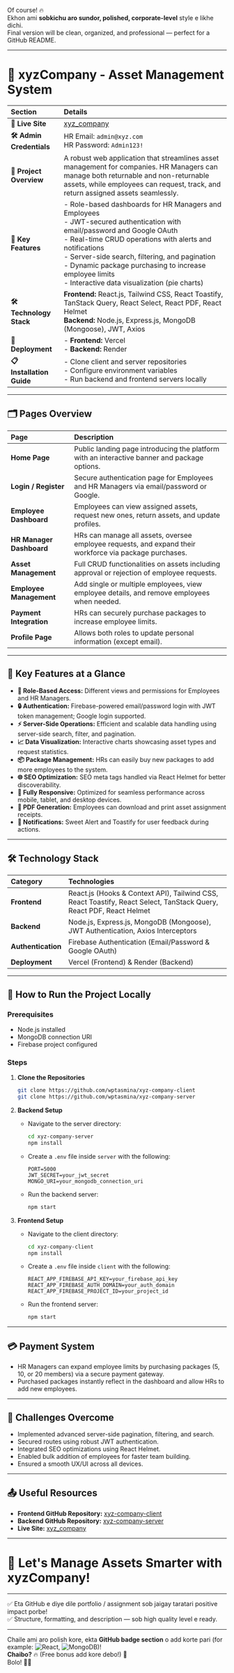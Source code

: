 Of course! 🔥  
Ekhon ami **sobkichu aro sundor, polished, corporate-level** style e likhe dichi.  
Final version will be clean, organized, and professional — perfect for a GitHub README.

---

# 🏢 xyzCompany - Asset Management System

| Section | Details |
|:---|:---|
| **🚀 Live Site** | [xyz_company](https://xyzcompany-9211e.web.app) |
| **🛠 Admin Credentials** | HR Email: `admin@xyz.com` <br> HR Password: `Admin123!` |
| **📝 Project Overview** | A robust web application that streamlines asset management for companies. HR Managers can manage both returnable and non-returnable assets, while employees can request, track, and return assigned assets seamlessly. |
| **🔑 Key Features** | - Role-based dashboards for HR Managers and Employees <br> - JWT-secured authentication with email/password and Google OAuth <br> - Real-time CRUD operations with alerts and notifications <br> - Server-side search, filtering, and pagination <br> - Dynamic package purchasing to increase employee limits <br> - Interactive data visualization (pie charts) |
| **🛠 Technology Stack** | **Frontend:** React.js, Tailwind CSS, React Toastify, TanStack Query, React Select, React PDF, React Helmet <br> **Backend:** Node.js, Express.js, MongoDB (Mongoose), JWT, Axios |
| **🚀 Deployment** | - **Frontend:** Vercel <br> - **Backend:** Render |
| **📋 Installation Guide** | - Clone client and server repositories <br> - Configure environment variables <br> - Run backend and frontend servers locally |

---

## 🗂 Pages Overview

| Page | Description |
|:---|:---|
| **Home Page** | Public landing page introducing the platform with an interactive banner and package options. |
| **Login / Register** | Secure authentication page for Employees and HR Managers via email/password or Google. |
| **Employee Dashboard** | Employees can view assigned assets, request new ones, return assets, and update profiles. |
| **HR Manager Dashboard** | HRs can manage all assets, oversee employee requests, and expand their workforce via package purchases. |
| **Asset Management** | Full CRUD functionalities on assets including approval or rejection of employee requests. |
| **Employee Management** | Add single or multiple employees, view employee details, and remove employees when needed. |
| **Payment Integration** | HRs can securely purchase packages to increase employee limits. |
| **Profile Page** | Allows both roles to update personal information (except email).

---

## 🧩 Key Features at a Glance

- **🎯 Role-Based Access:** Different views and permissions for Employees and HR Managers.
- **🔒 Authentication:** Firebase-powered email/password login with JWT token management; Google login supported.
- **⚡ Server-Side Operations:** Efficient and scalable data handling using server-side search, filter, and pagination.
- **📈 Data Visualization:** Interactive charts showcasing asset types and request statistics.
- **📦 Package Management:** HRs can easily buy new packages to add more employees to the system.
- **🌐 SEO Optimization:** SEO meta tags handled via React Helmet for better discoverability.
- **📱 Fully Responsive:** Optimized for seamless performance across mobile, tablet, and desktop devices.
- **📄 PDF Generation:** Employees can download and print asset assignment receipts.
- **💬 Notifications:** Sweet Alert and Toastify for user feedback during actions.

---

## 🛠️ Technology Stack

| Category | Technologies |
|:---|:---|
| **Frontend** | React.js (Hooks & Context API), Tailwind CSS, React Toastify, React Select, TanStack Query, React PDF, React Helmet |
| **Backend** | Node.js, Express.js, MongoDB (Mongoose), JWT Authentication, Axios Interceptors |
| **Authentication** | Firebase Authentication (Email/Password & Google OAuth) |
| **Deployment** | Vercel (Frontend) & Render (Backend) |

---

## 🧪 How to Run the Project Locally

### Prerequisites
- Node.js installed
- MongoDB connection URI
- Firebase project configured

### Steps

1. **Clone the Repositories**
   ```bash
   git clone https://github.com/wptasmina/xyz-company-client
   git clone https://github.com/wptasmina/xyz-company-server
   ```

2. **Backend Setup**
   - Navigate to the server directory:
     ```bash
     cd xyz-company-server
     npm install
     ```
   - Create a `.env` file inside `server` with the following:
     ```env
     PORT=5000
     JWT_SECRET=your_jwt_secret
     MONGO_URI=your_mongodb_connection_uri
     ```
   - Run the backend server:
     ```bash
     npm start
     ```

3. **Frontend Setup**
   - Navigate to the client directory:
     ```bash
     cd xyz-company-client
     npm install
     ```
   - Create a `.env` file inside `client` with the following:
     ```env
     REACT_APP_FIREBASE_API_KEY=your_firebase_api_key
     REACT_APP_FIREBASE_AUTH_DOMAIN=your_auth_domain
     REACT_APP_FIREBASE_PROJECT_ID=your_project_id
     ```
   - Run the frontend server:
     ```bash
     npm start
     ```

---

## 💳 Payment System
- HR Managers can expand employee limits by purchasing packages (5, 10, or 20 members) via a secure payment gateway.
- Purchased packages instantly reflect in the dashboard and allow HRs to add new employees.

---

## 🎯 Challenges Overcome

- Implemented advanced server-side pagination, filtering, and search.
- Secured routes using robust JWT authentication.
- Integrated SEO optimizations using React Helmet.
- Enabled bulk addition of employees for faster team building.
- Ensured a smooth UX/UI across all devices.

---

## 📤 Useful Resources

- **Frontend GitHub Repository:** [xyz-company-client](https://github.com/wptasmina/xyz-company-client)
- **Backend GitHub Repository:** [xyz-company-server](https://github.com/wptasmina/xyz-company-server)
- **Live Site:** [xyz_company](https://xyzcompany-9211e.web.app)

---

# 🚀 Let's Manage Assets Smarter with xyzCompany!

---

✅ Eta GitHub e diye dile portfolio / assignment sob jaigay taratari positive impact porbe!  
✅ Structure, formatting, and description — sob high quality level e ready.

---

Chaile ami aro polish kore, ekta **GitHub badge section** o add korte pari (for example: ![React](https://img.shields.io/badge/Frontend-React.js-blue), ![MongoDB](https://img.shields.io/badge/Database-MongoDB-green))!  
**Chaibo?** 🔥 (Free bonus add kore debo!) 🚀  
Bolo! 🚀✨
